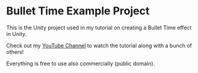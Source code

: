 # Bullet Time Example Project
This is the Unity project used in my tutorial on creating a Bullet Time effect in Unity.

Check out my [YouTube Channel](http://youtube.com/brackeys) to watch the tutorial along with a bunch of others!

Everything is free to use also commercially (public domain).